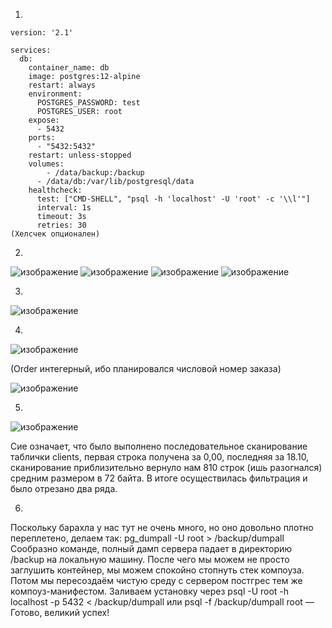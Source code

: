 1.
```
version: '2.1'

services:
  db:
    container_name: db
    image: postgres:12-alpine
    restart: always
    environment:
      POSTGRES_PASSWORD: test
      POSTGRES_USER: root
    expose:
      - 5432
    ports:
      - "5432:5432"
    restart: unless-stopped
    volumes:
	    - /data/backup:/backup
      - /data/db:/var/lib/postgresql/data
    healthcheck:
      test: ["CMD-SHELL", "psql -h 'localhost' -U 'root' -c '\\l'"]
      interval: 1s
      timeout: 3s
      retries: 30
(Хелсчек опционален)
```
2.
![изображение](https://user-images.githubusercontent.com/98019531/169092373-f50d231e-f021-413b-9b79-d987a64c6b79.png)
![изображение](https://user-images.githubusercontent.com/98019531/169092630-caeefc3d-65e0-4b3b-8bf0-7050e57b4025.png)
![изображение](https://user-images.githubusercontent.com/98019531/169093076-846f68d0-4e85-44f2-9893-983a11115d54.png)
![изображение](https://user-images.githubusercontent.com/98019531/169095616-4262ad6e-468f-4450-9db3-441b14600a0a.png)


3.
![изображение](https://user-images.githubusercontent.com/98019531/169100978-746aac91-0a28-452c-a4a8-43c9ecf8689f.png)


4.
![изображение](https://user-images.githubusercontent.com/98019531/169129843-4c6553c9-3d02-449a-b786-8f2dcab3af94.png)

(Order интегерный, ибо планировался числовой номер заказа)

![изображение](https://user-images.githubusercontent.com/98019531/169136007-752d1e85-b48f-41ce-b487-9d12c45beffd.png)


5.
![изображение](https://user-images.githubusercontent.com/98019531/169146059-6ef11d25-e8fd-47f1-9d53-c79ad9029385.png)

Сие означает, что было выполнено последовательное сканирование таблички clients, первая строка получена за 0,00, последняя за 18.10,
сканирование приблизительно вернуло нам 810 строк (ишь разогнался) средним размером в 72 байта. В итоге осуществилась фильтрация и было отрезано два ряда.

6.
Поскольку барахла у нас тут не очень много, но оно довольно плотно переплетено, делаем так:
pg_dumpall -U root > /backup/dumpall
Сообразно команде, полный дамп сервера падает в директорию /backup на локальную машину. После чего мы можем не просто заглушить контейнер, мы можем спокойно
стопнуть стек компоуза. Потом мы пересоздаём чистую среду с сервером постгрес тем же компоуз-манифестом. Заливаем установку через
psql -U root -h localhost -p 5432 < /backup/dumpall или psql -f /backup/dumpall root — Готово, великий успех!
